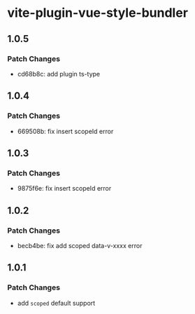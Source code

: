 # vite-plugin-vue-style-bundler

## 1.0.5

### Patch Changes

- cd68b8c: add plugin ts-type

## 1.0.4

### Patch Changes

- 669508b: fix insert scopeId error

## 1.0.3

### Patch Changes

- 9875f6e: fix insert scopeId error

## 1.0.2

### Patch Changes

- becb4be: fix add scoped data-v-xxxx error

## 1.0.1

### Patch Changes

- add `scoped` default support
